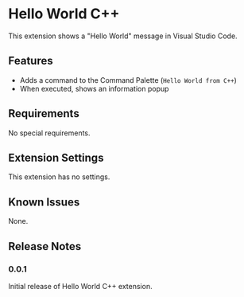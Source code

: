 # Hello World C++

This extension shows a "Hello World" message in Visual Studio Code.

## Features

- Adds a command to the Command Palette (`Hello World from C++`)
- When executed, shows an information popup

## Requirements

No special requirements.

## Extension Settings

This extension has no settings.

## Known Issues

None.

## Release Notes

### 0.0.1

Initial release of Hello World C++ extension.
